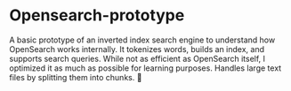 # Opensearch-prototype
A basic prototype of an inverted index search engine to understand how OpenSearch works internally. It tokenizes words, builds an index, and supports search queries. While not as efficient as OpenSearch itself, I optimized it as much as possible for learning purposes. Handles large text files by splitting them into chunks. 🚀
